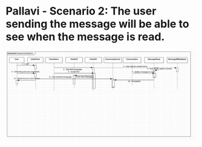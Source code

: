 # Pallavi - Scenario 2: The user sending the message will be able to see when the message is read.
![Sequence Diagram 2 updated](./images/SequenceDiagram2new.jpg)
